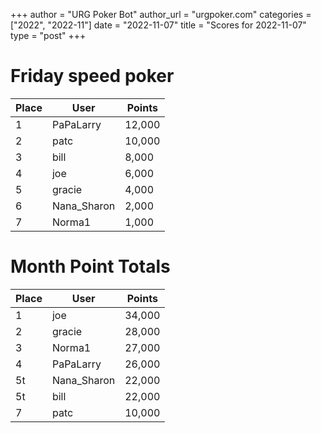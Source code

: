 +++
author = "URG Poker Bot"
author_url = "urgpoker.com"
categories = ["2022", "2022-11"]
date = "2022-11-07"
title = "Scores for 2022-11-07"
type = "post"
+++
# Friday speed poker

| Place | User | Points |
|-------|------|--------|
| 1 | PaPaLarry | 12,000 |
| 2 | patc | 10,000 |
| 3 | bill | 8,000 |
| 4 | joe | 6,000 |
| 5 | gracie | 4,000 |
| 6 | Nana_Sharon | 2,000 |
| 7 | Norma1 | 1,000 |

# Month Point Totals

| Place | User | Points |
|-------|------|--------|
| 1 | joe | 34,000 |
| 2 | gracie | 28,000 |
| 3 | Norma1 | 27,000 |
| 4 | PaPaLarry | 26,000 |
| 5t | Nana_Sharon | 22,000 |
| 5t | bill | 22,000 |
| 7 | patc | 10,000 |
